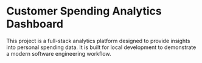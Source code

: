 # Customer Spending Analytics Dashboard

This project is a full-stack analytics platform designed to provide insights into personal spending data. It is built for local development to demonstrate a modern software engineering workflow. 